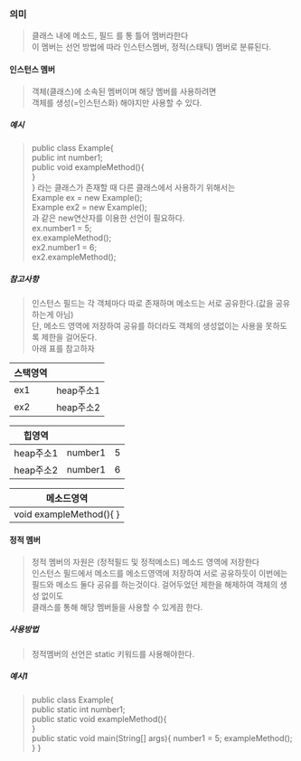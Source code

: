 ### 의미
> 클래스 내에 메소드, 필드 를 통 틀어 멤버라한다  
> 이 멤버는 선언 방법에 따라 인스턴스멤버, 정적(스태틱) 멤버로 분류된다.  

#### 인스턴스 멤버
> 객체(클래스)에 소속된 멤버이며 해당 멤버를 사용하려면  
> 객체를 생성(=인스턴스화) 해야지만 사용할 수 있다.

##### 예시
> public class Example{  
> 	public int number1;  
> 	public void exampleMethod(){  
> 	}  
> }
> 라는 클래스가 존재할 때 다른 클래스에서 사용하기 위해서는  
> Example ex = new Example();  
> Example ex2 = new Example();  
> 과 같은 new연산자를 이용한 선언이 필요하다.  
> ex.number1 = 5;  
> ex.exampleMethod();  
> ex2.number1 = 6;  
> ex2.exampleMethod();  

##### 참고사항
> 인스턴스 필드는 각 객체마다 따로 존재하며 메소드는 서로 공유한다.(값을 공유하는게 아님)  
> 단, 메소드 영역에 저장하여 공유를 하더라도 객체의 생성없이는 사용을 못하도록 제한을 걸어둔다.  
> 아래 표를 참고하자

|스택영역| |
|---|---|
|ex1|heap주소1|
|ex2|heap주소2|

|힙영역| | |
|---|---|---|
|heap주소1|number1|5|
|heap주소2|number1|6|

|메소드영역|
|---|
|void exampleMethod(){ }|

#### 정적 멤버
> 정적 멤버의 자원은 (정적필드 및 정적메소드) 메소드 영역에 저장한다  
> 인스턴스 필드에서 메소드를 메소드영역에 저장하여 서로 공유하듯이 이번에는  
> 필드와 메소드 둘다 공유를 하는것이다. 걸어두었던 제한을 해제하여 객체의 생성 없이도  
> 클래스를 통해 해당 멤버들을 사용할 수 있게끔 한다.  

##### 사용방법
> 정적멤버의 선언은 static 키워드를 사용해야한다.

##### 예시1
> public class Example{  
> 	public static int number1;  
> 	public static void exampleMethod(){  
> 	}  
> 	public static void main(String\[] args){
> 		number1 = 5;
> 		exampleMethod();
> 	}
> }